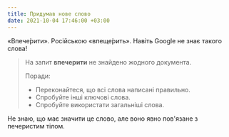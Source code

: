 ```yaml
---
title: Придумав нове слово
date: 2021-10-04 17:46:00 +03:00
---
```


«Впече́рити». Російською <span lang="ru">«впеще́рить»</span>. Навіть Google не знає такого слова!

> На запит __впечерити__ не знайдено жодного документа.
>
> Поради:
>
> - Переконайтеся, що всі слова написані правильно.
> - Спробуйте інші ключові слова.
> - Спробуйте використати загальніші слова.

Не знаю, що має значити це слово, але воно явно пов'язане з печеристим тілом.